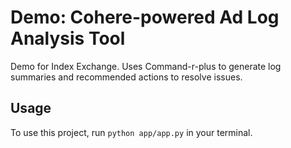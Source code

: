 # Demo: Cohere-powered Ad Log Analysis Tool

Demo for Index Exchange. Uses Command-r-plus to generate log summaries and recommended actions to resolve issues.

## Usage

To use this project, run `python app/app.py` in your terminal.
